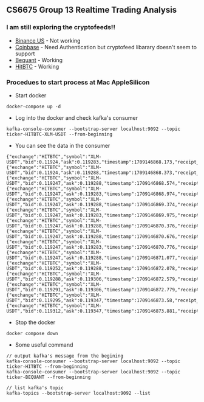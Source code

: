 ## CS6675 Group 13 Realtime Trading Analysis

### I am still exploring the cryptofeeds!!

* [Binance US](https://www.binance.us/en) - Not working
* [Coinbase](https://www.coinbase.com/) - Need Authentication but cryptofeed libarary doesn't seem to support
* [Bequant](https://bequant.io/) - Working
* [HitBTC](https://hitbtc.com/) - Working


### Procedues to start process at Mac AppleSilicon

- Start docker
```
docker-compose up -d
```

- Log into the docker and check kafka's consumer

```
kafka-console-consumer --bootstrap-server localhost:9092 --topic ticker-HITBTC-XLM-USDT --from-beginning
```

- You can see the data in the consumer

```
{"exchange":"HITBTC","symbol":"XLM-USDT","bid":0.11924,"ask":0.119283,"timestamp":1709146868.173,"receipt_timestamp":1709146868.180787}
{"exchange":"HITBTC","symbol":"XLM-USDT","bid":0.11924,"ask":0.119288,"timestamp":1709146868.373,"receipt_timestamp":1709146868.397893}
{"exchange":"HITBTC","symbol":"XLM-USDT","bid":0.119247,"ask":0.119288,"timestamp":1709146868.574,"receipt_timestamp":1709146868.5954921}
{"exchange":"HITBTC","symbol":"XLM-USDT","bid":0.119247,"ask":0.119283,"timestamp":1709146868.974,"receipt_timestamp":1709146869.012954}
{"exchange":"HITBTC","symbol":"XLM-USDT","bid":0.119247,"ask":0.119288,"timestamp":1709146869.374,"receipt_timestamp":1709146869.4037209}
{"exchange":"HITBTC","symbol":"XLM-USDT","bid":0.119247,"ask":0.119283,"timestamp":1709146869.975,"receipt_timestamp":1709146870.0044413}
{"exchange":"HITBTC","symbol":"XLM-USDT","bid":0.119247,"ask":0.119288,"timestamp":1709146870.376,"receipt_timestamp":1709146870.409218}
{"exchange":"HITBTC","symbol":"XLM-USDT","bid":0.119247,"ask":0.119288,"timestamp":1709146870.676,"receipt_timestamp":1709146870.872053}
{"exchange":"HITBTC","symbol":"XLM-USDT","bid":0.119247,"ask":0.119283,"timestamp":1709146870.776,"receipt_timestamp":1709146870.87225}
{"exchange":"HITBTC","symbol":"XLM-USDT","bid":0.119247,"ask":0.119288,"timestamp":1709146871.077,"receipt_timestamp":1709146871.4190223}
{"exchange":"HITBTC","symbol":"XLM-USDT","bid":0.119252,"ask":0.119288,"timestamp":1709146872.078,"receipt_timestamp":1709146872.2285795}
{"exchange":"HITBTC","symbol":"XLM-USDT","bid":0.119288,"ask":0.119306,"timestamp":1709146872.579,"receipt_timestamp":1709146872.6436334}
{"exchange":"HITBTC","symbol":"XLM-USDT","bid":0.119291,"ask":0.119306,"timestamp":1709146872.779,"receipt_timestamp":1709146872.78021}
{"exchange":"HITBTC","symbol":"XLM-USDT","bid":0.119295,"ask":0.119347,"timestamp":1709146873.58,"receipt_timestamp":1709146873.587899}
{"exchange":"HITBTC","symbol":"XLM-USDT","bid":0.119312,"ask":0.119347,"timestamp":1709146873.881,"receipt_timestamp":1709146874.0210495}
```

- Stop the docker

```
docker compose down
```

- Some useful command


```
// output kafka's message from the begining
kafka-console-consumer --bootstrap-server localhost:9092 --topic ticker-HITBTC --from-beginning
kafka-console-consumer --bootstrap-server localhost:9092 --topic ticker-BEQUANT --from-beginning

// list kafka's topic
kafka-topics --bootstrap-server localhost:9092 --list

```
